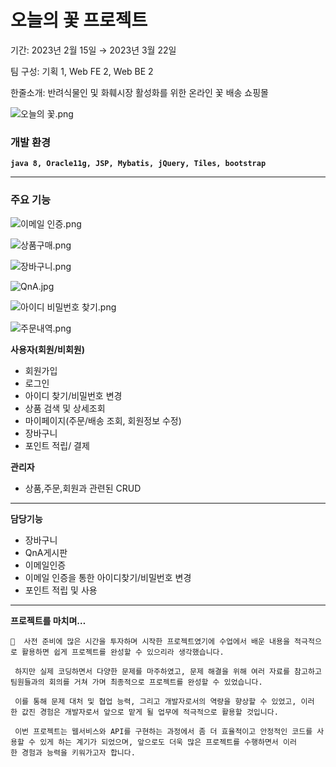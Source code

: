# 오늘의 꽃 프로젝트

기간: 2023년 2월 15일 → 2023년 3월 22일

팀 구성: 기획 1, Web FE 2, Web BE 2

한줄소개: 반려식물인 및 화훼시장 활성화를 위한 온라인 꽃 배송 쇼핑몰

![오늘의 꽃.png](%E1%84%8B%E1%85%A9%E1%84%82%E1%85%B3%E1%86%AF%E1%84%8B%E1%85%B4%20%E1%84%81%E1%85%A9%E1%86%BE%200d5aa629128e43ec8d6a6310e1c0cf55/%25EC%2598%25A4%25EB%258A%2598%25EC%259D%2598_%25EA%25BD%2583.png)

### **개발 환경**

**`java 8, Oracle11g, JSP, Mybatis, jQuery, Tiles, bootstrap`**

---

### **주요 기능**

![이메일 인증.png](%E1%84%8B%E1%85%A9%E1%84%82%E1%85%B3%E1%86%AF%E1%84%8B%E1%85%B4%20%E1%84%81%E1%85%A9%E1%86%BE%200d5aa629128e43ec8d6a6310e1c0cf55/%25EC%259D%25B4%25EB%25A9%2594%25EC%259D%25BC_%25EC%259D%25B8%25EC%25A6%259D.png)

![상품구매.png](%E1%84%8B%E1%85%A9%E1%84%82%E1%85%B3%E1%86%AF%E1%84%8B%E1%85%B4%20%E1%84%81%E1%85%A9%E1%86%BE%200d5aa629128e43ec8d6a6310e1c0cf55/%25EC%2583%2581%25ED%2592%2588%25EA%25B5%25AC%25EB%25A7%25A4.png)

![장바구니.png](%E1%84%8B%E1%85%A9%E1%84%82%E1%85%B3%E1%86%AF%E1%84%8B%E1%85%B4%20%E1%84%81%E1%85%A9%E1%86%BE%200d5aa629128e43ec8d6a6310e1c0cf55/%25EC%259E%25A5%25EB%25B0%2594%25EA%25B5%25AC%25EB%258B%2588.png)

![QnA.jpg](%E1%84%8B%E1%85%A9%E1%84%82%E1%85%B3%E1%86%AF%E1%84%8B%E1%85%B4%20%E1%84%81%E1%85%A9%E1%86%BE%200d5aa629128e43ec8d6a6310e1c0cf55/QnA.jpg)

![아이디 비밀번호 찾기.png](%E1%84%8B%E1%85%A9%E1%84%82%E1%85%B3%E1%86%AF%E1%84%8B%E1%85%B4%20%E1%84%81%E1%85%A9%E1%86%BE%200d5aa629128e43ec8d6a6310e1c0cf55/%25EC%2595%2584%25EC%259D%25B4%25EB%2594%2594_%25EB%25B9%2584%25EB%25B0%2580%25EB%25B2%2588%25ED%2598%25B8_%25EC%25B0%25BE%25EA%25B8%25B0.png)

![주문내역.png](%E1%84%8B%E1%85%A9%E1%84%82%E1%85%B3%E1%86%AF%E1%84%8B%E1%85%B4%20%E1%84%81%E1%85%A9%E1%86%BE%200d5aa629128e43ec8d6a6310e1c0cf55/%25EC%25A3%25BC%25EB%25AC%25B8%25EB%2582%25B4%25EC%2597%25AD.png)

**사용자(회원/비회원)**

- 회원가입
- 로그인
- 아이디 찾기/비밀번호 변경
- 상품 검색 및 상세조회
- 마이페이지(주문/배송 조회, 회원정보 수정)
- 장바구니
- 포인트 적립/ 결제

**관리자**

- 상품,주문,회원과 관련된 CRUD

---

**담당기능**

- 장바구니
- QnA게시판
- 이메일인증
- 이메일 인증을 통한 아이디찾기/비밀번호 변경
- 포인트 적립 및 사용

---

**프로젝트를 마치며…**


    🌷  사전 준비에 많은 시간을 투자하며 시작한 프로젝트였기에 수업에서 배운 내용을 적극적으로 활용하면 쉽게 프로젝트를 완성할 수 있으리라 생각했습니다.

     하지만 실제 코딩하면서 다양한 문제를 마주하였고, 문제 해결을 위해 여러 자료를 참고하고 팀원들과의 회의를 거쳐 가며 최종적으로 프로젝트를 완성할 수 있었습니다.

     이를 통해 문제 대처 및 협업 능력, 그리고 개발자로서의 역량을 향상할 수 있었고, 이러한 값진 경험은 개발자로서 앞으로 맡게 될 업무에 적극적으로 활용할 것입니다.

     이번 프로젝트는 웹서비스와 API를 구현하는 과정에서 좀 더 효율적이고 안정적인 코드를 사용할 수 있게 하는 계기가 되었으며, 앞으로도 더욱 많은 프로젝트를 수행하면서 이러      한 경험과 능력을 키워가고자 합니다.




